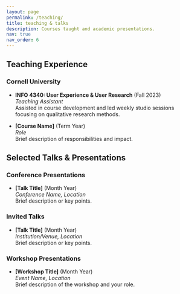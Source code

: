 ```yaml
---
layout: page
permalink: /teaching/
title: teaching & talks
description: Courses taught and academic presentations.
nav: true
nav_order: 6
---
```


## Teaching Experience

### Cornell University
- **INFO 4340: User Experience & User Research** (Fall 2023)  
  *Teaching Assistant*  
  Assisted in course development and led weekly studio sessions focusing on qualitative research methods.

- **[Course Name]** (Term Year)  
  *Role*  
  Brief description of responsibilities and impact.

## Selected Talks & Presentations

### Conference Presentations
- **[Talk Title]** (Month Year)  
  *Conference Name, Location*  
  Brief description or key points.

### Invited Talks
- **[Talk Title]** (Month Year)  
  *Institution/Venue, Location*  
  Brief description or key points.

### Workshop Presentations
- **[Workshop Title]** (Month Year)  
  *Event Name, Location*  
  Brief description of the workshop and your role.
